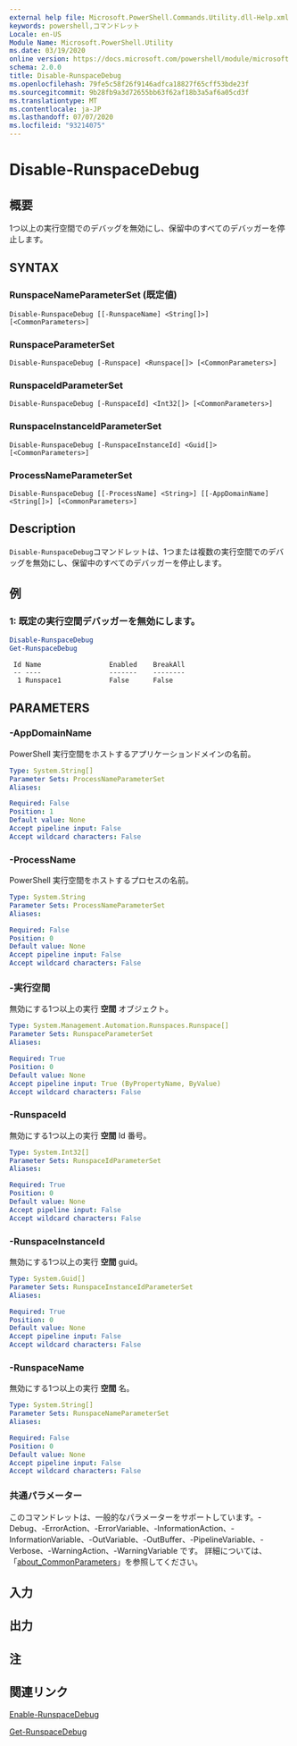 ```yaml
---
external help file: Microsoft.PowerShell.Commands.Utility.dll-Help.xml
keywords: powershell,コマンドレット
Locale: en-US
Module Name: Microsoft.PowerShell.Utility
ms.date: 03/19/2020
online version: https://docs.microsoft.com/powershell/module/microsoft.powershell.utility/disable-runspacedebug?view=powershell-5.1&WT.mc_id=ps-gethelp
schema: 2.0.0
title: Disable-RunspaceDebug
ms.openlocfilehash: 79fe5c58f26f9146adfca18827f65cff53bde23f
ms.sourcegitcommit: 9b28fb9a3d72655bb63f62af18b3a5af6a05cd3f
ms.translationtype: MT
ms.contentlocale: ja-JP
ms.lasthandoff: 07/07/2020
ms.locfileid: "93214075"
---
```

# Disable-RunspaceDebug

## 概要
1つ以上の実行空間でのデバッグを無効にし、保留中のすべてのデバッガーを停止します。

## SYNTAX

### RunspaceNameParameterSet (既定値)

```
Disable-RunspaceDebug [[-RunspaceName] <String[]>] [<CommonParameters>]
```

### RunspaceParameterSet

```
Disable-RunspaceDebug [-Runspace] <Runspace[]> [<CommonParameters>]
```

### RunspaceIdParameterSet

```
Disable-RunspaceDebug [-RunspaceId] <Int32[]> [<CommonParameters>]
```

### RunspaceInstanceIdParameterSet

```
Disable-RunspaceDebug [-RunspaceInstanceId] <Guid[]> [<CommonParameters>]
```

### ProcessNameParameterSet

```
Disable-RunspaceDebug [[-ProcessName] <String>] [[-AppDomainName] <String[]>] [<CommonParameters>]
```

## Description

`Disable-RunspaceDebug`コマンドレットは、1つまたは複数の実行空間でのデバッグを無効にし、保留中のすべてのデバッガーを停止します。

## 例

### 1: 既定の実行空間デバッガーを無効にします。

```powershell
Disable-RunspaceDebug
Get-RunspaceDebug
```

```Output
 Id Name                 Enabled    BreakAll
 -- ----                 -------    --------
  1 Runspace1            False      False
```

## PARAMETERS

### -AppDomainName

PowerShell 実行空間をホストするアプリケーションドメインの名前。

```yaml
Type: System.String[]
Parameter Sets: ProcessNameParameterSet
Aliases:

Required: False
Position: 1
Default value: None
Accept pipeline input: False
Accept wildcard characters: False
```

### -ProcessName

PowerShell 実行空間をホストするプロセスの名前。

```yaml
Type: System.String
Parameter Sets: ProcessNameParameterSet
Aliases:

Required: False
Position: 0
Default value: None
Accept pipeline input: False
Accept wildcard characters: False
```

### -実行空間

無効にする1つ以上の実行 **空間** オブジェクト。

```yaml
Type: System.Management.Automation.Runspaces.Runspace[]
Parameter Sets: RunspaceParameterSet
Aliases:

Required: True
Position: 0
Default value: None
Accept pipeline input: True (ByPropertyName, ByValue)
Accept wildcard characters: False
```

### -RunspaceId

無効にする1つ以上の実行 **空間** Id 番号。

```yaml
Type: System.Int32[]
Parameter Sets: RunspaceIdParameterSet
Aliases:

Required: True
Position: 0
Default value: None
Accept pipeline input: False
Accept wildcard characters: False
```

### -RunspaceInstanceId

無効にする1つ以上の実行 **空間** guid。

```yaml
Type: System.Guid[]
Parameter Sets: RunspaceInstanceIdParameterSet
Aliases:

Required: True
Position: 0
Default value: None
Accept pipeline input: False
Accept wildcard characters: False
```

### -RunspaceName

無効にする1つ以上の実行 **空間** 名。

```yaml
Type: System.String[]
Parameter Sets: RunspaceNameParameterSet
Aliases:

Required: False
Position: 0
Default value: None
Accept pipeline input: False
Accept wildcard characters: False
```

### 共通パラメーター

このコマンドレットは、一般的なパラメーターをサポートしています。-Debug、-ErrorAction、-ErrorVariable、-InformationAction、-InformationVariable、-OutVariable、-OutBuffer、-PipelineVariable、-Verbose、-WarningAction、-WarningVariable です。 詳細については、「[about_CommonParameters](https://go.microsoft.com/fwlink/?LinkID=113216)」を参照してください。

## 入力

## 出力

## 注

## 関連リンク

[Enable-RunspaceDebug](Enable-RunspaceDebug.md)

[Get-RunspaceDebug](Get-RunspaceDebug.md)
